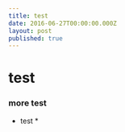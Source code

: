```yaml
---
title: test
date: 2016-06-27T00:00:00.000Z
layout: post
published: true
---
```


# test #
### more test ###
* test *
